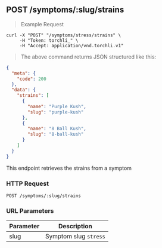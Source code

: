 ## POST /symptoms/:slug/strains

> Example Request

```shell
curl -X "POST" "/symptoms/stress/strains" \
     -H "Token: torchli_" \
     -H "Accept: application/vnd.torchli.v1"
```

> The above command returns JSON structured like this:

```json
{
  "meta": {
    "code": 200
  },
  "data": {
    "strains": [
      {
        "name": "Purple Kush",
        "slug": "purple-kush"
      },
      {
        "name": "8 Ball Kush",
        "slug": "8-ball-kush"
      }
    ]
  }
}
```

This endpoint retrieves the strains from a symptom

### HTTP Request

`POST /symptoms/:slug/strains`

### URL Parameters

Parameter | Description
--------- | -----------
slug | Symptom slug `stress`
